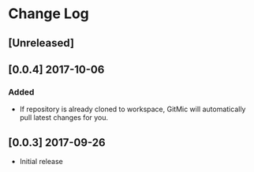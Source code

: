 # Change Log

## [Unreleased]

## [0.0.4] 2017-10-06
### Added
- If repository is already cloned to workspace, GitMic will automatically pull latest changes for you.

## [0.0.3] 2017-09-26
- Initial release
